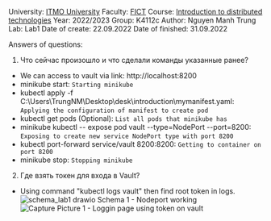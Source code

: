 University: [ITMO University](https://itmo.ru/ru/)
Faculty: [FICT](https://fict.itmo.ru)
Course: [Introduction to distributed technologies](https://github.com/itmo-ict-faculty/introduction-to-distributed-technologies)
Year: 2022/2023
Group: K4112c
Author: Nguyen Manh Trung
Lab: Lab1
Date of create: 22.09.2022
Date of finished: 31.09.2022

Answers of questions:
1. Что сейчас произошло и что сделали команды указанные ранее?
- We can access to vault via link: http://localhost:8200
- minikube start: `Starting minikube`
- kubectl apply -f C:\Users\TrungNM\Desktop\desk\introduction\mymanifest.yaml: `Applying the configuration of manifest to create pod`
- kubectl get pods (Optional): `List all pods that minikube has`
- minikube kubectl -- expose pod vault --type=NodePort --port=8200: `Exposing to create new service NodePort type with port 8200`
- kubectl port-forward service/vault 8200:8200: `Getting to container on port 8200`
- minikube stop: `Stopping minikube`

2. Где взять токен для входа в Vault?
- Using command "kubectl logs vault" then find root token in logs.<br>
![schema_lab1 drawio](https://user-images.githubusercontent.com/83900905/192099613-bd190993-6d22-4617-a061-63f447f61b27.png)
Schema 1 - Nodeport working <br>
![Capture](https://user-images.githubusercontent.com/83900905/194343990-a2487e52-7c62-4171-874b-d753c92b7c15.JPG)
Picture 1 - Loggin page using token on vault
